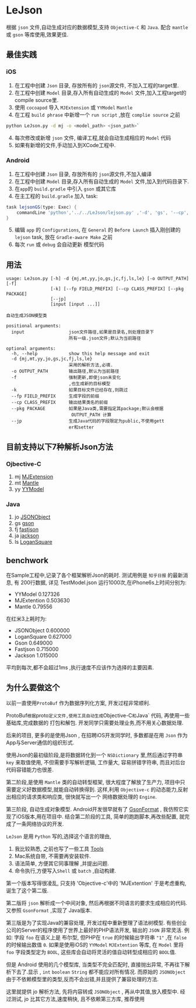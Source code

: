 # LeJson
根据 `json` 文件,自动生成对应的数据模型,支持 `Objective-C` 和 `Java`.
配合 `mantle` 或 `gson` 等库使用,效果更佳.

## 最佳实践
### iOS
1. 在工程中创建 `Json` 目录, 存放所有的 `json`源文件, 不加入工程的target里.
2. 在工程中创建 `Model` 目录,存入所有自动生成的  `Model` 文件,加入工程target的compile source里.
3. 使用 `cocoapod` 导入 `MJExtension` 或 `YYModel`  `Mantle`
3. 在工程 `build phrase` 中新增一个 `run script`  ,放在 `complie source` 之前  
```bash
python LeJson.py -d mj -o <model_path> <json_path>`
```
4. 每次修改或新增 `json` 文件, 编译工程,就会自动生成相应的 `Model` 代码
5. 如果有新增的文件,手动加入到XCode工程中.

### Android
1. 在工程中创建 `Json` 目录, 存放所有的 `json`源文件,不加入编译 
2. 在工程中创建 `Model` 目录,存入所有自动生成的  `Model` 文件,加入到代码目录下.
3. 在`app`的 `build.gradle` 中引入 `gson` 或其它库
4. 在主工程的  `build.gradle` 加入 task:
```groovy
task lejsonGS(type: Exec) {
    commandLine 'python','../../LeJson/lejson.py' ,'-d', 'gs', '--cp', 'GS', '-o', 'app/src/main/java/com/github/iwanglian/lejson/model','app/src/main/assets'
}
```
5. 编辑 `app` 的 `Configurations`, 在 `General` 的 `Before Launch` 插入刚创建的 `lejson` task, 放在 `Gradle-aware Make` 之前 
6. 每次 `run` 或 `debug` 会自动更新 模型代码 


## 用法
```
usage: LeJson.py [-h] -d {mj,mt,yy,jo,gs,jc,fj,ls,le} [-o OUTPUT_PATH] [-f]
                 [-k] [--fp FIELD_PREFIX] [--cp CLASS_PREFIX] [--pkg PACKAGE]
                 [--jp]
                 [input [input ...]]

自动生成JSON模型类

positional arguments:
  input                 json文件路径,如果是目录名,则处理目录下
                        所有一级.json文件;默认为当前路径

optional arguments:
  -h, --help            show this help message and exit
  -d {mj,mt,yy,jo,gs,jc,fj,ls,le}
                        采用的解析方法,必填.
  -o OUTPUT_PATH        输出路径,默认为当前路径
  -f                    强制更新,即使json未变化
                        ,也生成新的目标模型
  -k                    如果目标文件已经存在,则跳过
  --fp FIELD_PREFIX     生成字段的前缀
  --cp CLASS_PREFIX     输出结果类名的前缀
  --pkg PACKAGE         如果是Java类,需要指定其package;默认会根据
                         OUTPUT_PATH 计算
  --jp                  生成Java代码的字段限定为public,不使用gett
                        er和setter
```

## 目前支持以下7种解析Json方法
### Ojbective-C
1. mj [MJExtension](https://github.com/CoderMJLee/MJExtension)
2. mt [Mantle](https://github.com/Mantle/Mantle)
3. yy [YYModel](https://github.com/ibireme/YYModel)

### Java
1. jo [JSONObject](http://github.com/iwanglian/LeJson)
1. gs [gson](https://github.com/google/gson)
2. fj [fastjson](https://github.com/alibaba/fastjson)
3. ja [jackson](https://github.com/FasterXML/jackson)
4. ls [LoganSquare](https://github.com/bluelinelabs/LoganSquare)

## benchwork
在Sample工程中,记录了各个框架解析Json的耗时.
测试用例是 `知乎日报` 的最新消息, 有 200行数据, 详见  TestModel.json
运行1000次,在iPhone6s上时间分别为:

+ YYModel             0.127326
+ MJExtention         0.503630
+ Mantle              0.79556

在红米3上耗时为:

* JSONObject                       0.600000
* LoganSquare                      0.627000
* Gson                             0.649000
* Fastjson                         0.715000
* Jackson                          1.015000

平均到每次,都不会超过1ms ,执行速度不应该作为选择的主要因素.


## 为什么要做这个
以前一直使用`ProtoBuf` 作为数据序列化方案, 开发过程非常顺利.

ProtoBuf` 根据 `proto` 定义文件,使用工具自动生成 `Objective-C` 和 `Java` 代码, 再使用一些基础库,完成数据的 打包和解包.
开发同学只需要处理业务,而不用关心数据处理.

后来的项目, 更多的是使用Json , 在招聘iOS开发同学时, 多数都是在用 `Json` 作为App与Server通信的组织形式.

使用Json的最初级阶段,是将数据转化到一个 `NSDictionary` 里,然后通过字符串 `key` 来取值使用,
 不但需要手写解析逻辑, 工作量大, 容易拼错字符串, 而且对后台代码容错能力也很差.

第二阶段,是使用 `Mantle` 类的自动转型框架, 很大程度了解放了生产力, 项目中只需要定义好数据模型,就能自动转换得到.
这样,利用 `Objective-c` 的动态能力,反射出相应的请求类和响应类, 很快就写出一个 网络数据处理的 `Engine`.

第三阶段, 自动生成对象模型. Android开发很早就有了 [GsonFormat](https://github.com/zzz40500/GsonFormat) , 我仿照它实现了iOS版本,用在项目中.
结合第二阶段的工具, 简单的跑跑脚本,再改些配置, 就完成了一条网络协议的开发.

`LeJson` 是用 `Python` 写的,选择这个语言的理由,
1. 我比较熟悉, 之前也写了一些工具  [Tools](https://github.com/iwanglian/tools)
2. Mac系统自带, 不需要再安装软件.
3. 语法简单, 方便其它同事理解 ,并提出问题.
4. 命令执行,方便写入`Shell` 或 `batch` ,自动构建.

第一个版本写得很凌乱, 只支持 'Objective-c'中的 'MJExtention'  于是考虑重构, 诞生了这个第二版.


第二版将 `json` 解析成一个中间对象, 然后再根据不同语言的要求生成相应的代码. 
又参照 `GsonFormat` ,实现了 Java版本.

第三版是为了实现Java的兼容处理, 开发过程中重新整理了语法树模型.
有些创业公司的Server的程序使用了世界上最好的PHP语法开发, 输出的 `JSON` 非常灵活. 例如:
字段  `foo` 在语义上是 布尔型, 但PHP在 `true` 的时候输出字符串 `"1"` ,在 `false` 的时候输出数值 `0`. 
如果是使用iOS的 `YYModel` `MJExtention` 等库, 在 `Model` 里将 `foo` 字段类型定为 `BOOL`, 这些库会自动将灵活的值自动转型成相应的 `BOOL`值.

但是 Android 使用的几个模型库, 当类型不完全匹配时, 直接抛出异常, 不再往下解析下去了.显示 ,  `int`  `boolean`  `String` 都不能应对所有情况.
而原始的 `JSONObject` 由于不依赖模型里的类型,反而不会出错,并且提供了兼容处理的方法.

这里就提供 jo 解析方法, 先将内容转成 `JSONObject` , 再从中其值,放入模型中.
经过测试, jo 比其它方法,速度稍快, 且不依赖第三方库, 推荐使用
 



